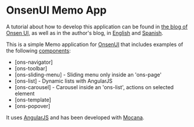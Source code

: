 # OnsenUI Memo App

A tutorial about how to develop this application can be found in [the blog of Onsen UI](http://onsen.io/ "OnsenUI"), as well as in the author's blog, in [English](http://frandiox.com/onsen-ui-hybrid-mobile-applications/) and [Spanish](http://frandiox.com/onsen-ui-aplicaciones-moviles-hibridas/).

This is a simple Memo application for [OnsenUI](http://onsen.io/ "OnsenUI") that includes examples of the following [components](http://onsen.io/guide/components.html "OnsenUI components"):
* [ons-navigator]
* [ons-toolbar]
* [ons-sliding-menu] - Sliding menu only inside an 'ons-page'
* [ons-list] - Dynamic lists with AngularJS
* [ons-carousel] - Carousel inside an 'ons-list', actions on selected element
* [ons-template]
* [ons-popover]

It uses [AngularJS](https://angularjs.org/ "AngularJS") and has been developed with [Mocana](https://monaca.io/ "Monaca").


